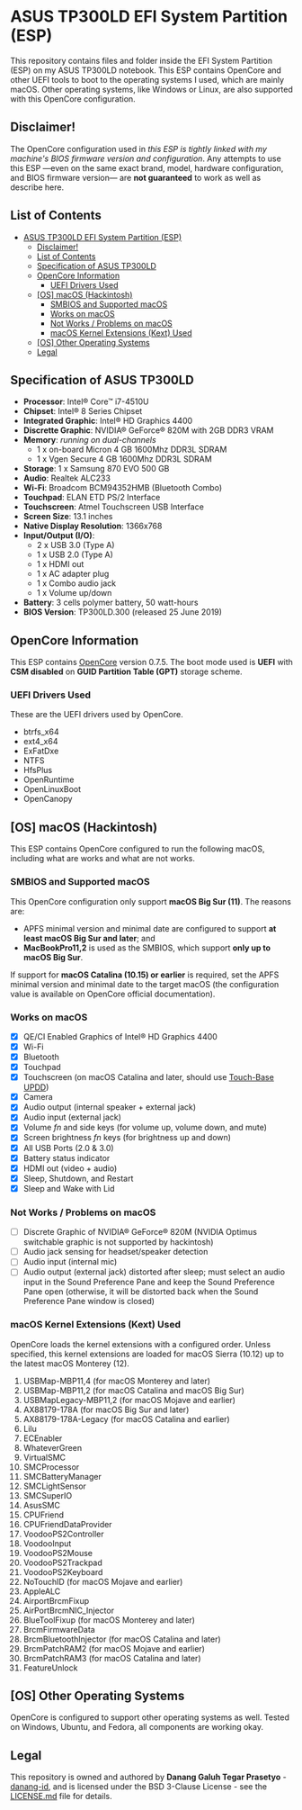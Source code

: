 # ASUS TP300LD EFI System Partition (ESP)

This repository contains files and folder inside the EFI System Partition (ESP) on my ASUS TP300LD notebook. 
This ESP contains OpenCore and other UEFI tools to boot to the operating systems I used, which are mainly macOS. 
Other operating systems, like Windows or Linux, are also supported with this OpenCore configuration.

## Disclaimer!
The OpenCore configuration used in *this ESP is tightly linked with my machine's BIOS firmware version and configuration*.
Any attempts to use this ESP &mdash;even on the same exact brand, model, hardware configuration, and BIOS firmware 
version&mdash; are **not guaranteed** to work as well as describe here.

## List of Contents
- [ASUS TP300LD EFI System Partition (ESP)](#asus-tp300ld-efi-system-partition-esp)
  - [Disclaimer!](#disclaimer)
  - [List of Contents](#list-of-contents)
  - [Specification of ASUS TP300LD](#specification-of-asus-tp300ld)
  - [OpenCore Information](#opencore-information)
    - [UEFI Drivers Used](#uefi-drivers-used)
  - [[OS] macOS (Hackintosh)](#os-macos-hackintosh)
    - [SMBIOS and Supported macOS](#smbios-and-supported-macos)
    - [Works on macOS](#works-on-macos)
    - [Not Works / Problems on macOS](#not-works--problems-on-macos)
    - [macOS Kernel Extensions (Kext) Used](#macos-kernel-extensions-kext-used)
  - [[OS] Other Operating Systems](#os-other-operating-systems)
  - [Legal](#legal)

## Specification of ASUS TP300LD
- **Processor**: Intel® Core™ i7-4510U
- **Chipset**: Intel® 8 Series Chipset
- **Integrated Graphic**: Intel® HD Graphics 4400 
- **Discrette Graphic**: NVIDIA® GeForce® 820M with 2GB DDR3 VRAM
- **Memory**: _running on dual-channels_
  - 1 x on-board Micron 4 GB 1600Mhz DDR3L SDRAM 
  - 1 x Vgen Secure 4 GB 1600Mhz DDR3L SDRAM
- **Storage**: 1 x Samsung 870 EVO 500 GB
- **Audio**: Realtek ALC233
- **Wi-Fi**: Broadcom BCM94352HMB (Bluetooth Combo)
- **Touchpad**: ELAN ETD PS/2 Interface
- **Touchscreen**: Atmel Touchscreen USB Interface
- **Screen Size**: 13.1 inches
- **Native Display Resolution**: 1366x768 
- **Input/Output (I/O)**: 
  - 2 x USB 3.0 (Type A)
  - 1 x USB 2.0 (Type A)
  - 1 x HDMI out
  - 1 x AC adapter plug
  - 1 x Combo audio jack
  - 1 x Volume up/down
- **Battery**: 3 cells polymer battery, 50 watt-hours
- **BIOS Version**: TP300LD.300 (released 25 June 2019)

## OpenCore Information
This ESP contains [OpenCore](https://github.com/acidanthera/OpenCorePkg) version 0.7.5. The boot mode used 
is **UEFI** with **CSM disabled** on **GUID Partition Table (GPT)** storage scheme.

### UEFI Drivers Used 
These are the UEFI drivers used by OpenCore.

- btrfs_x64
- ext4_x64
- ExFatDxe
- NTFS
- HfsPlus
- OpenRuntime
- OpenLinuxBoot
- OpenCanopy
 
## [OS] macOS (Hackintosh)
This ESP contains OpenCore configured to run the following macOS, including what are works and what are not works.

### SMBIOS and Supported macOS
This OpenCore configuration only support **macOS Big Sur (11)**. The reasons are:

- APFS minimal version and minimal date are configured to support **at least macOS Big Sur and later**; and
- **MacBookPro11,2** is used as the SMBIOS, which support **only up to macOS Big Sur**.

If support for **macOS Catalina (10.15) or earlier** is required, set the APFS minimal version and minimal date
to the target macOS (the configuration value is available on OpenCore official documentation).

### Works on macOS
- [x] QE/CI Enabled Graphics of Intel® HD Graphics 4400 
- [x] Wi-Fi
- [x] Bluetooth
- [x] Touchpad
- [x] Touchscreen (on macOS Catalina and later, should use [Touch-Base UPDD](https://touch-base.com/drivers))
- [x] Camera
- [x] Audio output (internal speaker + external jack)
- [x] Audio input (external jack)
- [x] Volume *fn* and side keys (for volume up, volume down, and mute)
- [x] Screen brightness *fn* keys (for brightness up and down)
- [x] All USB Ports (2.0 & 3.0)
- [x] Battery status indicator
- [x] HDMI out (video + audio)
- [x] Sleep, Shutdown, and Restart
- [x] Sleep and Wake with Lid

### Not Works / Problems on macOS
- [ ] Discrete Graphic of NVIDIA® GeForce® 820M (NVIDIA Optimus switchable graphic is not supported by hackintosh)
- [ ] Audio jack sensing for headset/speaker detection
- [ ] Audio input (internal mic)
- [ ] Audio output (external jack) distorted after sleep; must select an audio input in the Sound Preference Pane and 
keep the Sound Preference Pane open (otherwise, it will be distorted back when the Sound Preference Pane window is 
closed)

### macOS Kernel Extensions (Kext) Used
OpenCore loads the kernel extensions with a configured order. Unless specified, this kernel extensions are loaded for 
macOS Sierra (10.12) up to the latest macOS Monterey (12).

1. USBMap-MBP11,4 (for macOS Monterey and later)
2. USBMap-MBP11,2 (for macOS Catalina and macOS Big Sur)
3. USBMapLegacy-MBP11,2 (for macOS Mojave and earlier)
4. AX88179-178A (for macOS Big Sur and later)
5. AX88179-178A-Legacy (for macOS Catalina and earlier)
6. Lilu
7. ECEnabler
8. WhateverGreen
9. VirtualSMC
10. SMCProcessor
11. SMCBatteryManager
12. SMCLightSensor
13. SMCSuperIO
14. AsusSMC
15. CPUFriend
16. CPUFriendDataProvider
17. VoodooPS2Controller
18. VoodooInput
19. VoodooPS2Mouse
20. VoodooPS2Trackpad
21. VoodooPS2Keyboard
22. NoTouchID (for macOS Mojave and earlier)
23. AppleALC
24. AirportBrcmFixup
25. AirPortBrcmNIC_Injector
26. BlueToolFixup (for macOS Monterey and later)
27. BrcmFirmwareData
28. BrcmBluetoothInjector (for macOS Catalina and later)
29. BrcmPatchRAM2 (for macOS Mojave and earlier)
20. BrcmPatchRAM3 (for macOS Catalina and later)
31. FeatureUnlock

## [OS] Other Operating Systems
OpenCore is configured to support other operating systems as well. Tested on Windows, Ubuntu, and Fedora, all 
components are working okay.

## Legal
This repository is owned and authored by **Danang Galuh Tegar Prasetyo** - [danang-id](https://github.com/danang-id),
and is licensed under the BSD 3-Clause License - see the [LICENSE.md](LICENSE.md) file for details.
